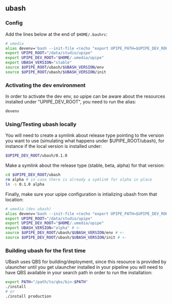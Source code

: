 ## ubash

### Config
Add the lines below at the end of `$HOME/.bashrc`:
```bash
# umedia
alias devenv='bash --init-file <(echo "export UPIPE_PATH=$UPIPE_DEV_ROOT:$UPIPE_PATH")'
export UPIPE_ROOT="/data/studio/upipe"
export UPIPE_DEV_ROOT="$HOME/.umedia/upipe"
export UBASH_VERSION="stable"
source $UPIPE_ROOT/ubash/$UBASH_VERSION/env
source $UPIPE_ROOT/ubash/$UBASH_VERSION/init
```

### Activating the dev environment
In order to activate the dev env, so upipe can be aware about the resources installed under "UPIPE_DEV_ROOT", you need to run the alias: 
```bash
devenv
```

### Using/Testing ubash locally
You will need to create a symlink about release type pointing to the
version you want to use (simulating what happens under $UPIPE_ROOT/ubash), for instance
if the local version is installed under:
```bash
$UPIPE_DEV_ROOT/ubash/0.1.0
```

Make a symlink about the release type (stable, beta, alpha) for that version:
```bash
cd $UPIPE_DEV_ROOT/ubash
rm alpha # in case there is already a symlink for alpha in place
ln -s 0.1.0 alpha
```

Finally, make sure your upipe configuration is intializing ubash from that location:
```bash
# umedia (dev ubash)
alias devenv='bash --init-file <(echo "export UPIPE_PATH=$UPIPE_DEV_ROOT:$UPIPE_PATH")'
export UPIPE_ROOT="/data/studio/upipe"
export UPIPE_DEV_ROOT="$HOME/.umedia/upipe"
export UBASH_VERSION="alpha" # <-
source $UPIPE_DEV_ROOT/ubash/$UBASH_VERSION/env # <-
source $UPIPE_DEV_ROOT/ubash/$UBASH_VERSION/init # <-
```

### Building ubash for the first time
UBash uses QBS for building/deployment, since this resource is provided by
ulauncher until you get ulauncher installed in your pipeline you will need to
have QBS available in your search path in order to run the installation:
```bash
export PATH="/path/to/qbs/bin:$PATH"
./install
# or
./install production
```
